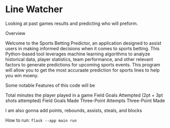 # Line Watcher
Looking at past games results and predicting who will preform.

Overview 

Welcome to the Sports Betting Predictor, an application designed to assist users in making informed decisions when it comes to sports betting. This Python-based tool leverages machine learning algorithms to analyze historical data, player statistics, team performance, and other relevant factors to generate predictions for upcoming sports events. This program will allow you to get the most accuraate prediction for sports lines to help you win moeny. 

Some notable Features of this code will be 

Total minutes the player played in a game
Field Goals Attempted (2pt + 3pt shots attempted)
Field Goals Made
Three-Point Attempts
Three-Point Made

I am also gonna add points, rebounds, assists, steals, and blocks 

How to run: `flask --app main run`
